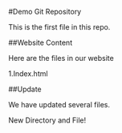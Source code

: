 #Demo Git Repository

This is the first file in this repo.


##Website Content

Here are the files in our website

1.Index.html

##Update

We have updated several files.

New Directory and File!
